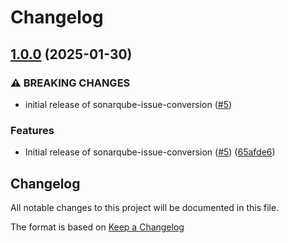 # Changelog

## [1.0.0](https://github.com/philips-software/sonarqube-issue-conversion/compare/v0.0.1...v1.0.0) (2025-01-30)


### ⚠ BREAKING CHANGES

* initial release of sonarqube-issue-conversion ([#5](https://github.com/philips-software/sonarqube-issue-conversion/issues/5))

### Features

* Initial release of sonarqube-issue-conversion ([#5](https://github.com/philips-software/sonarqube-issue-conversion/issues/5)) ([65afde6](https://github.com/philips-software/sonarqube-issue-conversion/commit/65afde6ac4e77f3b6516b69c4d523b864f243e78))

## Changelog

All notable changes to this project will be documented in this file.


The format is based on [Keep a Changelog](http://keepachangelog.com/en/1.0.0/)
